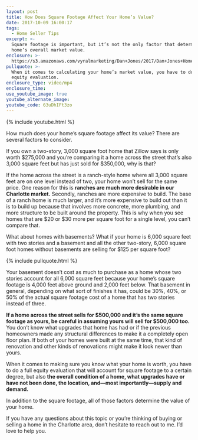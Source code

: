 ```yaml
---
layout: post
title: How Does Square Footage Affect Your Home’s Value?
date: 2017-10-09 16:00:17
tags:
  - Home Seller Tips
excerpt: >-
  Square footage is important, but it’s not the only factor that determines your
  home’s overall market value.
enclosure: >-
  https://s3.amazonaws.com/vyralmarketing/Dan+Jones/2017/Dan+Jones+Home+Selling+Team-+How+Does+Square+Footage+Affect+Home+Value%253F.mp4
pullquote: >-
  When it comes to calculating your home’s market value, you have to do a full
  equity evaluation.
enclosure_type: video/mp4
enclosure_time:
use_youtube_image: true
youtube_alternate_image:
youtube_code: 63uDhIFt3zo
---
```



{% include youtube.html %}

How much does your home’s square footage affect its value? There are several factors to consider.

If you own a two-story, 3,000 square foot home that Zillow says is only worth $275,000 and you’re comparing it a home across the street that’s also 3,000 square feet but has just sold for $350,000, why is that?

If the home across the street is a ranch-style home where all 3,000 square feet are on one level instead of two, your home won’t sell for the same price. One reason for this is **ranches are much more desirable in our Charlotte market.** Secondly, ranches are more expensive to build. The base of a ranch home is much larger, and it’s more expensive to build out than it is to build up because that involves more concrete, more plumbing, and more structure to be built around the property. This is why when you see homes that are $20 or $30 more per square foot for a single level, you can’t compare that.&nbsp;

What about homes with basements? What if your home is 6,000 square feet with two stories and a basement and all the other two-story, 6,000 square foot homes without basements are selling for $125 per square foot?

{% include pullquote.html %}

Your basement doesn’t cost as much to purchase as a home whose two stories account for all 6,000 square feet because your home’s square footage is 4,000 feet above ground and 2,000 feet below. That basement in general, depending on what sort of finishes it has, could be 30%, 40%, or 50% of the actual square footage cost of a home that has two stories instead of three. &nbsp;

**If a home across the street sells for $500,000 and it’s the same square footage as yours, be careful in assuming yours will sell for $500,000 too.** You don’t know what upgrades that home has had or if the previous homeowners made any structural differences to make it a completely open floor plan. If both of your homes were built at the same time, that kind of renovation and other kinds of renovations might make it look newer than yours.

When it comes to making sure you know what your home is worth, you have to do a full equity evaluation that will account for square footage to a certain degree, but also **the overall condition of a home, what upgrades have or have not been done, the location, and—most importantly—supply and demand.&nbsp;**

In addition to the square footage, all of those factors determine the value of your home.&nbsp;

If you have any questions about this topic or you’re thinking of buying or selling a home in the Charlotte area, don’t hesitate to reach out to me. I’d love to help you.